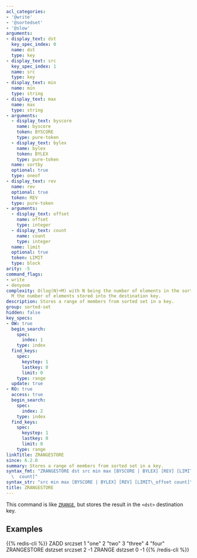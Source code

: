 ```yaml
---
acl_categories:
- '@write'
- '@sortedset'
- '@slow'
arguments:
- display_text: dst
  key_spec_index: 0
  name: dst
  type: key
- display_text: src
  key_spec_index: 1
  name: src
  type: key
- display_text: min
  name: min
  type: string
- display_text: max
  name: max
  type: string
- arguments:
  - display_text: byscore
    name: byscore
    token: BYSCORE
    type: pure-token
  - display_text: bylex
    name: bylex
    token: BYLEX
    type: pure-token
  name: sortby
  optional: true
  type: oneof
- display_text: rev
  name: rev
  optional: true
  token: REV
  type: pure-token
- arguments:
  - display_text: offset
    name: offset
    type: integer
  - display_text: count
    name: count
    type: integer
  name: limit
  optional: true
  token: LIMIT
  type: block
arity: -5
command_flags:
- write
- denyoom
complexity: O(log(N)+M) with N being the number of elements in the sorted set and
  M the number of elements stored into the destination key.
description: Stores a range of members from sorted set in a key.
group: sorted-set
hidden: false
key_specs:
- OW: true
  begin_search:
    spec:
      index: 1
    type: index
  find_keys:
    spec:
      keystep: 1
      lastkey: 0
      limit: 0
    type: range
  update: true
- RO: true
  access: true
  begin_search:
    spec:
      index: 2
    type: index
  find_keys:
    spec:
      keystep: 1
      lastkey: 0
      limit: 0
    type: range
linkTitle: ZRANGESTORE
since: 6.2.0
summary: Stores a range of members from sorted set in a key.
syntax_fmt: "ZRANGESTORE dst src min max [BYSCORE | BYLEX] [REV] [LIMIT\_offset\n\
  \  count]"
syntax_str: "src min max [BYSCORE | BYLEX] [REV] [LIMIT\_offset count]"
title: ZRANGESTORE
---
```

This command is like [`ZRANGE`](/commands/zrange), but stores the result in the `<dst>` destination key.

## Examples

{{% redis-cli %}}
ZADD srczset 1 "one" 2 "two" 3 "three" 4 "four"
ZRANGESTORE dstzset srczset 2 -1
ZRANGE dstzset 0 -1
{{% /redis-cli %}}

